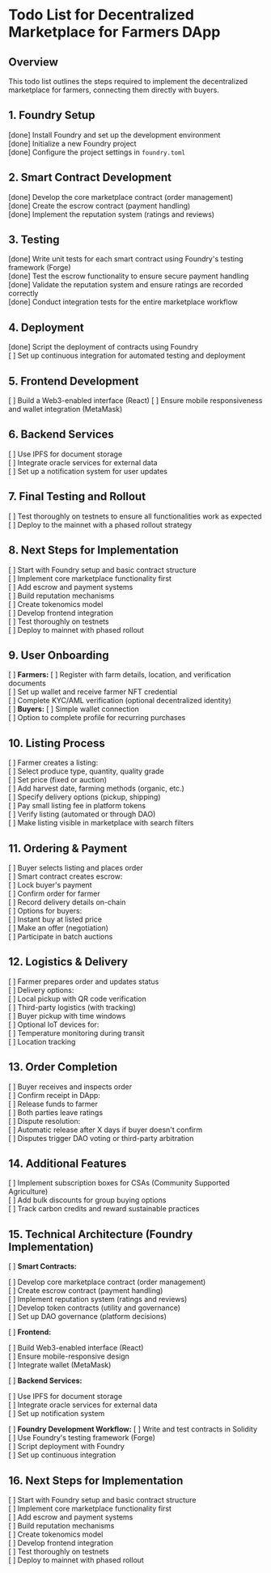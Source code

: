 # Todo List for Decentralized Marketplace for Farmers DApp

## Overview

This todo list outlines the steps required to implement the decentralized marketplace for farmers, connecting them directly with buyers.

## 1. Foundry Setup

[done] Install Foundry and set up the development environment  
[done] Initialize a new Foundry project  
[done] Configure the project settings in `foundry.toml`

## 2. Smart Contract Development

[done] Develop the core marketplace contract (order management)  
[done] Create the escrow contract (payment handling)  
[done] Implement the reputation system (ratings and reviews)  


## 3. Testing

[done] Write unit tests for each smart contract using Foundry's testing framework (Forge)  
[done] Test the escrow functionality to ensure secure payment handling  
[done] Validate the reputation system and ensure ratings are recorded correctly  
[done] Conduct integration tests for the entire marketplace workflow

## 4. Deployment

[done] Script the deployment of contracts using Foundry  
[ ] Set up continuous integration for automated testing and deployment

## 5. Frontend Development

[ ] Build a Web3-enabled interface (React)
[ ] Ensure mobile responsiveness and wallet integration (MetaMask)

## 6. Backend Services

[ ] Use IPFS for document storage  
[ ] Integrate oracle services for external data  
[ ] Set up a notification system for user updates

## 7. Final Testing and Rollout

[ ] Test thoroughly on testnets to ensure all functionalities work as expected  
[ ] Deploy to the mainnet with a phased rollout strategy

## 8. Next Steps for Implementation

[ ] Start with Foundry setup and basic contract structure  
[ ] Implement core marketplace functionality first  
[ ] Add escrow and payment systems  
[ ] Build reputation mechanisms  
[ ] Create tokenomics model  
[ ] Develop frontend integration  
[ ] Test thoroughly on testnets  
[ ] Deploy to mainnet with phased rollout

## 9. User Onboarding

[ ] **Farmers:**
[ ] Register with farm details, location, and verification documents  
[ ] Set up wallet and receive farmer NFT credential  
[ ] Complete KYC/AML verification (optional decentralized identity)  
[ ] **Buyers:**
[ ] Simple wallet connection  
[ ] Option to complete profile for recurring purchases

## 10. Listing Process

[ ] Farmer creates a listing:  
[ ] Select produce type, quantity, quality grade  
[ ] Set price (fixed or auction)  
[ ] Add harvest date, farming methods (organic, etc.)  
[ ] Specify delivery options (pickup, shipping)  
[ ] Pay small listing fee in platform tokens  
[ ] Verify listing (automated or through DAO)  
[ ] Make listing visible in marketplace with search filters

## 11. Ordering & Payment

[ ] Buyer selects listing and places order  
[ ] Smart contract creates escrow:  
[ ] Lock buyer's payment  
[ ] Confirm order for farmer  
[ ] Record delivery details on-chain  
[ ] Options for buyers:  
[ ] Instant buy at listed price  
[ ] Make an offer (negotiation)  
[ ] Participate in batch auctions

## 12. Logistics & Delivery

[ ] Farmer prepares order and updates status  
[ ] Delivery options:  
[ ] Local pickup with QR code verification  
[ ] Third-party logistics (with tracking)  
[ ] Buyer pickup with time windows  
[ ] Optional IoT devices for:  
[ ] Temperature monitoring during transit  
[ ] Location tracking

## 13. Order Completion

[ ] Buyer receives and inspects order  
[ ] Confirm receipt in DApp:  
[ ] Release funds to farmer  
[ ] Both parties leave ratings  
[ ] Dispute resolution:  
[ ] Automatic release after X days if buyer doesn't confirm  
[ ] Disputes trigger DAO voting or third-party arbitration

## 14. Additional Features

[ ] Implement subscription boxes for CSAs (Community Supported Agriculture)  
[ ] Add bulk discounts for group buying options  
[ ] Track carbon credits and reward sustainable practices

## 15. Technical Architecture (Foundry Implementation)

[ ] **Smart Contracts:**

[ ] Develop core marketplace contract (order management)  
[ ] Create escrow contract (payment handling)  
[ ] Implement reputation system (ratings and reviews)  
[ ] Develop token contracts (utility and governance)  
[ ] Set up DAO governance (platform decisions)

[ ] **Frontend:**

[ ] Build Web3-enabled interface (React)  
[ ] Ensure mobile-responsive design  
[ ] Integrate wallet (MetaMask)

[ ] **Backend Services:**

[ ] Use IPFS for document storage  
[ ] Integrate oracle services for external data  
[ ] Set up notification system

[ ] **Foundry Development Workflow:**
[ ] Write and test contracts in Solidity  
[ ] Use Foundry's testing framework (Forge)  
[ ] Script deployment with Foundry  
[ ] Set up continuous integration

## 16. Next Steps for Implementation

[ ] Start with Foundry setup and basic contract structure  
[ ] Implement core marketplace functionality first  
[ ] Add escrow and payment systems  
[ ] Build reputation mechanisms  
[ ] Create tokenomics model  
[ ] Develop frontend integration  
[ ] Test thoroughly on testnets  
[ ] Deploy to mainnet with phased rollout
